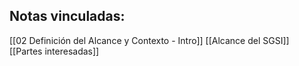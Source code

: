## Notas vinculadas:
[[02 Definición del Alcance y Contexto - Intro]]
[[Alcance del SGSI]]
[[Partes interesadas]]
